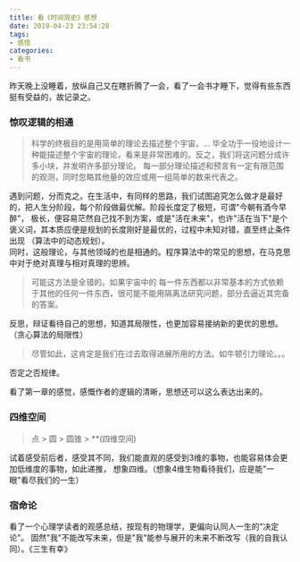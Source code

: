 ```yaml
---
title: 看《时间简史》感想
date: 2019-04-23 23:54:28
tags: 
- 感悟
categories: 
- 看书
---
```


昨天晚上没睡着，放纵自己又在瞎折腾了一会，看了一会书才睡下，觉得有些东西挺有受益的，故记录之。

### 惊叹逻辑的相通

> 科学的终极目的是用简单的理论去描述整个宇宙。... 
毕全功于一役地设计一种能描述整个宇宙的理论，看来是非常困难的。反之，我们将这问题分成许多小块，并发明许多部分理论。
每一部分理论描述和预言有一定有限范围的观测，同时忽略其他量的效应或用一组简单的数来代表之。

遇到问题，分而克之。在生活中，有同样的思路，我们试图追究怎么做才是最好的，把人生分阶段，每个阶段做最优解。阶段长度定了极短，可谓"今朝有酒今早醉"，
极长，便容易茫然自己找不到方案，或是"活在未来"，也许"活在当下"是个褒义词，其本质应便是规划的长度刚好是最优的，过程中未知对错，直至终止条件出现
（算法中的动态规划）。  
同时，这般理论，与其他领域的也是相通的。程序算法中的常见的思想，在马克思中对于绝对真理与相对真理的思辨。

> 可能这方法是全错的。如果宇宙中的
每一件东西都以非常基本的方式依赖于其他的任何一件东西，很可能不能用隔离法研究问题，部分去逼近其完备的答案。

反思，辩证看待自己的思想，知道其局限性，也更加容易接纳新的更优的思想。（贪心算法的局限性）
>尽管如此，这肯定是我们在过去取得进展所用的方法。如牛顿引力理论。。。

否定之否规律。

看了第一章的感觉，感慨作者的逻辑的清晰，思想还可以这么表达出来的。

### 四维空间

> 点 > 圆 > 圆锥 > **(四维空间)

试着感受前后者，感受其不同，我们能直观的感受到3维的事物，也能容易体会更加低维度的事物，如此递推，
想象四维。（想象4维生物看待我们，应是能"一眼"看尽我们的一生）

### 宿命论

看了一个心理学读者的观感总结，按现有的物理学，更偏向认同人一生的"决定论"。
固然"我"不能改写未来，但是"我"能参与展开的未来不断改写（我的自我认同）。《三生有幸》